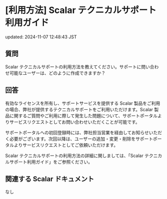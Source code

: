 # [利用方法] Scalar テクニカルサポート利用ガイド

updated: 2024-11-07 12:48:43 JST

## 質問

Scalar
テクニカルサポートの利用方法を教えてください。サポートに問い合わせ可能なユーザーは、どのように作成できますか？

## 回答

有効なライセンスを所有し、サポートサービスを提供する Scalar
製品をご利用の場合、弊社が提供するテクニカルサポートをご利用いただけます。Scalar
製品に関するご質問やご利用に際して発生した問題について、サポートポータルよりサービスリクエストとしてお問い合わせいただくことが可能です。

サポートポータルへの初回登録時には、弊社担当営業を経由してお知らせいただく必要がございます。次回以降は、ユーザーの追加・変更・削除をサポートポータルよりサービスリクエストとしてご依頼いただけます。

Scalar テクニカルサポートの利用方法の詳細に関しましては、「Scalar
テクニカルサポート利用ガイド」をご参照ください。

## 関連する Scalar ドキュメント

なし
